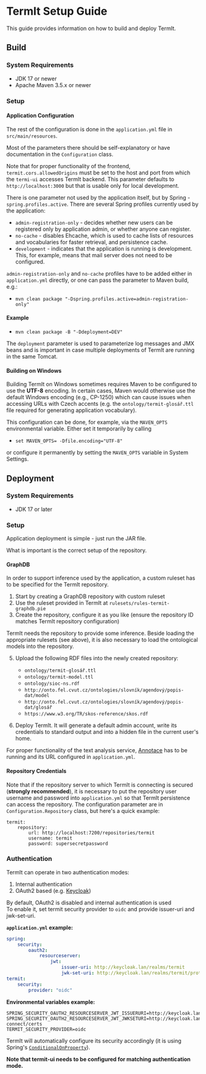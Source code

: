 # TermIt Setup Guide

This guide provides information on how to build and deploy TermIt.

## Build

### System Requirements

* JDK 17 or newer
* Apache Maven 3.5.x or newer


### Setup

#### Application Configuration

The rest of the configuration is done in the `application.yml` file in `src/main/resources`.

Most of the parameters there should be self-explanatory or have documentation in the `Configuration` class. 

Note that for proper functionality of the frontend, `termit.cors.allowedOrigins` must be set to the host and port from which the 
`termi-ui` accesses TermIt backend. This parameter defaults to `http://localhost:3000` but that is usable only for local development.

There is one parameter not used by the application itself, but by Spring - `spring.profiles.active`. There are several Spring profiles currently used
by the application:
* `admin-registration-only` - decides whether new users can be registered only by application admin, or whether anyone can register.
* `no-cache` - disables Ehcache, which is used to cache lists of resources and vocabularies for faster retrieval, and persistence cache.
* `development` - indicates that the application is running is development. This, for example, means that mail server does not need to be configured.

`admin-registration-only` and `no-cache` profiles have to be added
either in `application.yml` directly, or one can pass the parameter to Maven build, e.g.:

* `mvn clean package "-Dspring.profiles.active=admin-registration-only"`


#### Example

* `mvn clean package -B "-Ddeployment=DEV"`

The `deployment` parameter is used to parameterize log messages and JMX beans and is important in case multiple deployments
of TermIt are running in the same Tomcat.


#### Building on Windows

Building TermIt on Windows sometimes requires Maven to be configured to use the **UTF-8** encoding. In certain cases, 
Maven would otherwise use the default Windows encoding (e.g., CP-1250) which can cause issues when accessing URLs with Czech accents 
(e.g. the `ontology/termit-glosář.ttl` file required for generating application vocabulary).

This configuration can be done, for example, via the `MAVEN_OPTS` environmental variable. Either set it temporarily by calling

* `set MAVEN_OPTS= -Dfile.encoding="UTF-8"`

or configure it permanently by setting the `MAVEN_OPTS` variable in System Settings.


## Deployment

### System Requirements

* JDK 17 or later

### Setup

Application deployment is simple - just run the JAR file.

What is important is the correct setup of the repository.

#### GraphDB

In order to support inference used by the application, a custom ruleset has to be specified for the TermIt repository.

1. Start by creating a GraphDB repository with custom ruleset
2. Use the ruleset provided in TermIt at `rulesets/rules-termit-graphdb.pie`
3. Create the repository, configure it as you like (ensure the repository ID matches TermIt repository configuration)

TermIt needs the repository to provide some inference. Beside loading the appropriate rulesets (see above), it is also
necessary to load the ontological models into the repository.

5. Upload the following RDF files into the newly created repository:
    * `ontology/termit-glosář.ttl`
    * `ontology/termit-model.ttl`
    * `ontology/sioc-ns.rdf`
    * `http://onto.fel.cvut.cz/ontologies/slovník/agendový/popis-dat/model`
    * `http://onto.fel.cvut.cz/ontologies/slovník/agendový/popis-dat/glosář`
    * `https://www.w3.org/TR/skos-reference/skos.rdf`

6. Deploy TermIt. It will generate a default admin account, write its credentials to standard output and into a hidden file in the current user's home.

For proper functionality of the text analysis service, [Annotace](https://github.com/kbss-cvut/annotace) has to be running and its URL configured in `application.yml`.


#### Repository Credentials

Note that if the repository server to which TermIt is connecting is secured (**strongly recommended**), it is necessary to put the repository user 
username and password into `application.yml` so that TermIt persistence can access the repository. The configuration parameter are in `Configuration.Repository` class,
but here's a quick example:

```
termit:
    repository:
        url: http://localhost:7200/repositories/termit
        username: termit
        password: supersecretpassword
```

### Authentication

TermIt can operate in two authentication modes:

1. Internal authentication
2. OAuth2 based (e.g. [Keycloak](https://www.keycloak.org/))

By default, OAuth2 is disabled and internal authentication is used  
To enable it, set termit security provider to `oidc`
and provide issuer-uri and jwk-set-uri.

**`application.yml` example:**
```yml
spring:
    security:
        oauth2:
            resourceserver:
                jwt:
                    issuer-uri: http://keycloak.lan/realms/termit
                    jwk-set-uri: http://keycloak.lan/realms/termit/protocol/openid-connect/certs
termit:
    security:
        provider: "oidc"
```

**Environmental variables example:**
```
SPRING_SECURITY_OAUTH2_RESOURCESERVER_JWT_ISSUERURI=http://keycloak.lan/realms/termit
SPRING_SECURITY_OAUTH2_RESOURCESERVER_JWT_JWKSETURI=http://keycloak.lan/realms/termit/protocol/openid-connect/certs
TERMIT_SECURITY_PROVIDER=oidc
```

TermIt will automatically configure its security accordingly
(it is using Spring's [`ConditionalOnProperty`](https://www.baeldung.com/spring-conditionalonproperty)).

**Note that termit-ui needs to be configured for matching authentication mode.**
